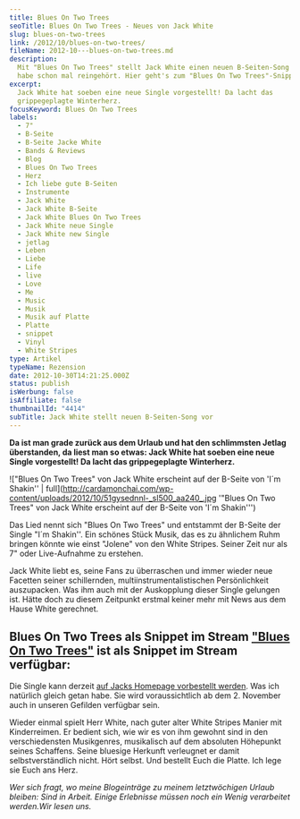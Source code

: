 ```yaml
---
title: Blues On Two Trees
seoTitle: Blues On Two Trees - Neues von Jack White
slug: blues-on-two-trees
link: /2012/10/blues-on-two-trees/
fileName: 2012-10---blues-on-two-trees.md
description:
  Mit "Blues On Two Trees" stellt Jack White einen neuen B-Seiten-Song vor. Ich
  habe schon mal reingehört. Hier geht's zum "Blues On Two Trees"-Snippet
excerpt:
  Jack White hat soeben eine neue Single vorgestellt! Da lacht das
  grippegeplagte Winterherz.
focusKeyword: Blues On Two Trees
labels:
  - 7"
  - B-Seite
  - B-Seite Jacke White
  - Bands & Reviews
  - Blog
  - Blues On Two Trees
  - Herz
  - Ich liebe gute B-Seiten
  - Instrumente
  - Jack White
  - Jack White B-Seite
  - Jack White Blues On Two Trees
  - Jack White neue Single
  - Jack White new Single
  - jetlag
  - Leben
  - Liebe
  - Life
  - live
  - Love
  - Me
  - Music
  - Musik
  - Musik auf Platte
  - Platte
  - snippet
  - Vinyl
  - White Stripes
type: Artikel
typeName: Rezension
date: 2012-10-30T14:21:25.000Z
status: publish
isWerbung: false
isAffiliate: false
thumbnailId: "4414"
subTitle: Jack White stellt neuen B-Seiten-Song vor
---
```


<strong>Da ist man grade zurück aus dem Urlaub und hat den schlimmsten Jetlag
überstanden, da liest man so etwas: Jack White hat soeben eine neue Single
vorgestellt! Da lacht das grippegeplagte Winterherz. </strong>

!["Blues On Two Trees" von Jack White erscheint auf der B-Seite von 'I´m Shakin'' | full](http://cardamonchai.com/wp-content/uploads/2012/10/51gysednnl-_sl500_aa240_.jpg
'"Blues On Two Trees" von Jack White erscheint auf der B-Seite von 'I´m
Shakin''')

Das Lied nennt sich "Blues On Two Trees" und entstammt der B-Seite der Single
"I´m Shakin''. Ein schönes Stück Musik, das es zu ähnlichem Ruhm bringen könnte
wie einst "Jolene" von den White Stripes. Seiner Zeit nur als 7" oder
Live-Aufnahme zu erstehen.

Jack White liebt es, seine Fans zu überraschen und immer wieder neue Facetten
seiner schillernden, multiinstrumentalistischen Persönlichkeit auszupacken. Was
ihm auch mit der Auskopplung dieser Single gelungen ist. Hätte doch zu diesem
Zeitpunkt erstmal keiner mehr mit News aus dem Hause White gerechnet.

## Blues On Two Trees als Snippet im Stream ["Blues On Two Trees"](http://soundcloud.com/thirdmanrecords/blues-on-two-trees) ist als Snippet im Stream verfügbar:

Die Single kann derzeit
[auf Jacks Homepage vorbestellt werden](http://jackwhiteiii.com/im-shakin-7-inch-vinyl-pre-order/).
Was ich natürlich gleich getan habe. Sie wird voraussichtlich ab dem 2. November
auch in unseren Gefilden verfügbar sein.

Wieder einmal spielt Herr White, nach guter alter White Stripes Manier mit
Kinderreimen. Er bedient sich, wie wir es von ihm gewohnt sind in den
verschiedensten Musikgenres, musikalisch auf dem absoluten Höhepunkt seines
Schaffens. Seine bluesige Herkunft verleugnet er damit selbstverständlich nicht.
Hört selbst. Und bestellt Euch die Platte. Ich lege sie Euch ans Herz.

<em>Wer sich fragt, wo meine Blogeinträge zu meinem letztwöchigen Urlaub
bleiben: Sind in Arbeit. Einige Erlebnisse müssen noch ein Wenig verarbeitet
werden.</em><em>Wir lesen uns.</em>
